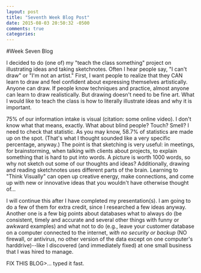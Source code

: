 ```yaml
---
layout: post
title: "Seventh Week Blog Post"
date: 2015-08-03 20:50:32 -0500
comments: true
categories: 
---
```

#Week Seven Blog

I decided to do (one of) my "teach the class something" project on illustrating ideas and taking sketchnotes.    Often I hear people say, "I can't draw" or "I'm not an artist."  First, I want people to realize that they CAN learn to draw and feel confident about expressing themselves artistically.  Anyone can draw.  If people know techniques and practice, almost anyone can learn to draw realistically.  But drawing doesn't need to be fine art.  What I would like to teach the class is how to literally illustrate ideas and why it is important.

75% of our information intake is visual (citation: some online video).  I don't know what that means, exactly.  What about blind people?  Touch?  Smell?  I need to check that statistic.  As you may know, 58.7% of statistics are made up on the spot.  (That's what I thought sounded like a very specific percentage, anyway.)  The point is that sketching is very useful:  in meetings, for brainstorming, when talking with clients about projects, to explain something that is hard to put into words.  A picture is worth 1000 words, so why not sketch out some of our thoughts and ideas?  Additionally, drawing and reading sketchnotes uses different parts of the brain.  Learning to "Think Visually" can open up creative energy, make connections, and come up with new or innovative ideas that you wouldn't have otherwise thought of...

I will continue this after I have completed my presentation(s).  I am going to do a few of them for extra credit, since I researched a few ideas anyway.  Another one is a few big points about databases what to always do (be consistent, timely and accurate and several other things with funny or awkward examples) and what not to do (e.g., leave your customer database on a computer connected to the internet, *with no security or backup* (NO firewall, or antivirus, no other version of the data except on one computer's harddrive)--like I discovered (and immediately fixed) at one small business that I was hired to manage.

FIX THIS BLOG>... typed it fast.